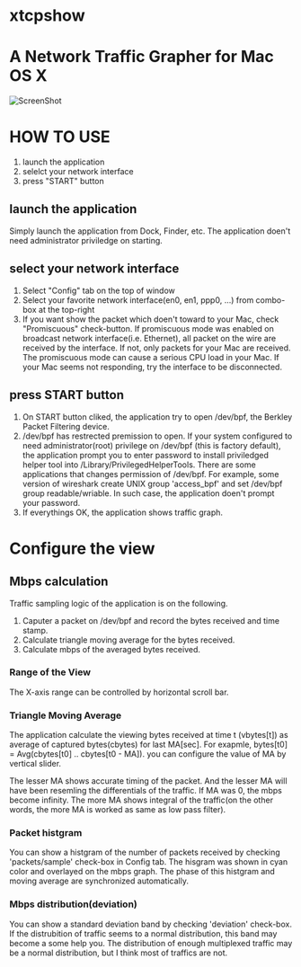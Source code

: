 xtcpshow
========

# A Network Traffic Grapher for Mac OS X

![ScreenShot](GitHUB/xtcpshow_screen.png)

# HOW TO USE
1. launch the application
2. selelct your network interface
2. press "START" button

## launch the application

Simply launch the application from Dock, Finder, etc. The application doen't need administrator priviledge on starting.

## select your network interface

1. Select "Config" tab on the top of window
2. Select your favorite network interface(en0, en1, ppp0, ...) from combo-box at the top-right
3. If you want show the packet which doen't toward to your Mac, check "Promiscuous" check-button. If promiscuous mode was enabled on broadcast network interface(i.e. Ethernet), all packet on the wire are received by the interface. If not, only packets for your Mac are received. The promiscuous mode can cause a serious CPU load in your Mac. If your Mac seems not responding, try the interface to be disconnected.

## press START button

1. On START button cliked, the application try to open /dev/bpf, the Berkley Packet Filtering device.
2. /dev/bpf has restrected premission to open. If your system configured to need administrator(root) privilege on /dev/bpf (this is factory default), the application prompt you to enter password to install priviledged helper tool into /Library/PrivilegedHelperTools. There are some applications that changes permission of /dev/bpf. For example, some version of wireshark create UNIX group 'access_bpf' and set /dev/bpf group readable/wriable. In such case, the application doen't prompt your password.
3. If everythings OK, the application shows traffic graph.

# Configure the view

## Mbps calculation

Traffic sampling logic of the application is on the following.

1. Caputer a packet on /dev/bpf and record the bytes received and time stamp.
2. Calculate triangle moving average for the bytes received.
3. Calculate mbps of the averaged bytes received.

### Range of the View

The X-axis range can be controlled by horizontal scroll bar.

### Triangle Moving Average

The application calculate the viewing bytes received at time t (vbytes[t]) as average of captured bytes(cbytes) for last MA[sec]. For exapmle, bytes[t0] = Avg(cbytes[t0] .. cbytes[t0 - MA]). you can configure the value of MA by vertical slider.

The lesser MA shows accurate timing of the packet. And the lesser MA will have been resemling the differentials of the traffic. If MA was 0, the mbps become infinity. The more MA shows integral of the traffic(on the other words, the more MA is worked as same as low pass filter).

### Packet histgram

You can show a histgram of the number of packets received by checking 'packets/sample' check-box in Config tab. The hisgram was shown in cyan color and overlayed on the mbps graph. The phase of this histgram and moving average are synchronized automatically.

### Mbps distribution(deviation)

You can show a standard deviation band by checking 'deviation' check-box. If the distrubition of traffic seems to a normal distribution, this band may become a some help you. The distribution of enough multiplexed traffic may be a normal distribution, but I think most of traffics are not.
